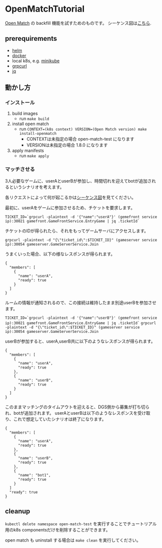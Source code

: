 # OpenMatchTutorial
[Open Match](https://github.com/googleforgames/open-match) の backfill 機能を試すためのものです。
シーケンス図は[こちら](seq.md).

## prerequirements
- [helm](https://helm.sh/)
- [docker](https://www.docker.com/)
- local k8s, e.g. [minikube](https://minikube.sigs.k8s.io/)
- [grpcurl](https://github.com/fullstorydev/grpcurl)
- [jq](https://jqlang.github.io/jq/)

## 動かし方
### インストール
1. build images
    - run `make build`
2. install open match
    - run `CONTEXT=(k8s context) VERSION=(Open Match version) make install-openmatch`
      - CONTEXTは未指定の場合 open-match-test になります
      - VERSIONは未指定の場合 1.8.0 になります
3. apply manifests
    - run `make apply`

### マッチさせる
3人必要なゲームに、userAとuserBが参加し、時間切れを迎えてbotが追加されるというシナリオを考えます。

各リクエストによって何が起こるかは[シーケンス図](seq.md)を見てください。

最初に、userAをゲームに参加させるため、チケットを要求します。

`` TICKET_ID=`grpcurl -plaintext -d '{"name":"userA"}' (gemefront service ip):30021 gamefront.GameFrontService.EntryGame | jq .ticketId` ``

チケットのIDが得られたら、それをもってゲームサーバにアクセスします。

`grpcurl -plaintext -d "{\"ticket_id\":$TICKET_ID}" (gameserver service ip):30054 gameserver.GameServerService.Join`

うまくいった場合、以下の様なレスポンスが得られます。


```
{
  "members": [
    {
      "name": "userA",
      "ready": true
    }
  ]
}
```

ルームの情報が通知されるので、この接続は維持したまま別途userBを参加させます。

`` TICKET_ID=`grpcurl -plaintext -d '{"name":"userB"}' (gemefront service ip):30021 gamefront.GameFrontService.EntryGame | jq .ticketId` ``
`grpcurl -plaintext -d "{\"ticket_id\":$TICKET_ID}" (gameserver service ip):30054 gameserver.GameServerService.Join`

userBが参加すると、userA,userB共に以下のようなレスポンスが得られます。

```
{
  "members": [
    {
      "name": "userA",
      "ready": true
    },
    {
      "name": "userB",
      "ready": true
    }
  ]
}
```

このままマッチングのタイムアウトを迎えると、DGS側から募集が打ち切られ、botが追加されます。
userAとuserBは以下のようなレスポンスを受け取り、これで想定していたシナリオは終了になります。
```
{
  "members": [
    {
      "name": "userA",
      "ready": true
    },
    {
      "name": "userB",
      "ready": true
    },
    {
      "name": "bot1",
      "ready": true
    }
  ]
  "ready": true
}
```


## cleanup
`kubectl delete namespace open-match-test` を実行することでチュートリアル用のk8s componentsだけを削除することができます。

open match も uninstall する場合は `make clean` を実行してください。

